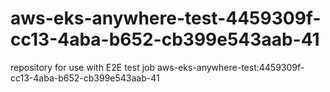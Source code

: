 # aws-eks-anywhere-test-4459309f-cc13-4aba-b652-cb399e543aab-41
repository for use with E2E test job aws-eks-anywhere-test:4459309f-cc13-4aba-b652-cb399e543aab-41
